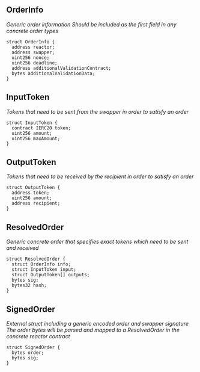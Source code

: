 
## OrderInfo

_Generic order information
 Should be included as the first field in any concrete order types_

```solidity
struct OrderInfo {
  address reactor;
  address swapper;
  uint256 nonce;
  uint256 deadline;
  address additionalValidationContract;
  bytes additionalValidationData;
}
```

## InputToken

_Tokens that need to be sent from the swapper in order to satisfy an order_

```solidity
struct InputToken {
  contract IERC20 token;
  uint256 amount;
  uint256 maxAmount;
}
```

## OutputToken

_Tokens that need to be received by the recipient in order to satisfy an order_

```solidity
struct OutputToken {
  address token;
  uint256 amount;
  address recipient;
}
```

## ResolvedOrder

_Generic concrete order that specifies exact tokens which need to be sent and received_

```solidity
struct ResolvedOrder {
  struct OrderInfo info;
  struct InputToken input;
  struct OutputToken[] outputs;
  bytes sig;
  bytes32 hash;
}
```

## SignedOrder

_External struct including a generic encoded order and swapper signature
 The order bytes will be parsed and mapped to a ResolvedOrder in the concrete reactor contract_

```solidity
struct SignedOrder {
  bytes order;
  bytes sig;
}
```

